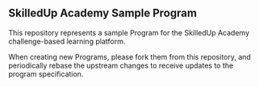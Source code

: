 SkilledUp Academy Sample Program
------------------------------

This repository represents a sample Program for the SkilledUp Academy
challenge-based learning platform.

When creating new Programs, please fork them from this repository, and
periodically rebase the upstream changes to receive updates to the program
specification.
